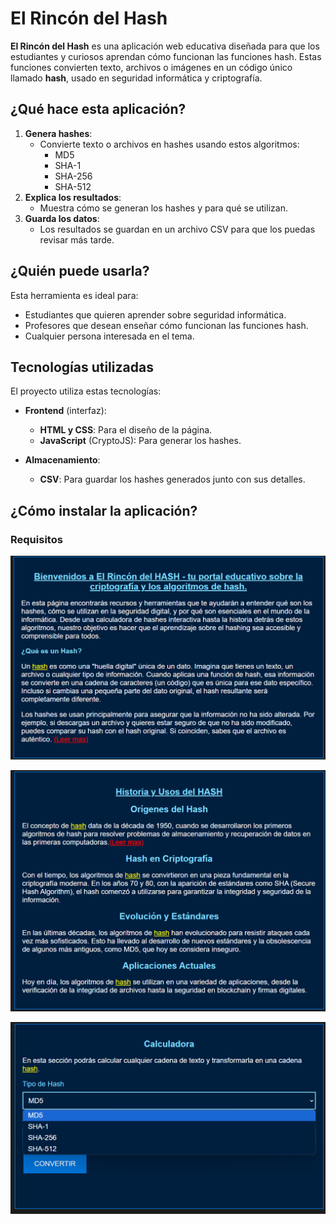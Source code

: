# El Rincón del Hash

**El Rincón del Hash** es una aplicación web educativa diseñada para que los estudiantes y curiosos aprendan cómo funcionan las funciones hash. Estas funciones convierten texto, archivos o imágenes en un código único llamado **hash**, usado en seguridad informática y criptografía.

## ¿Qué hace esta aplicación?

1. **Genera hashes**:
   - Convierte texto o archivos en hashes usando estos algoritmos:
     - MD5
     - SHA-1
     - SHA-256
     - SHA-512
2. **Explica los resultados**:
   - Muestra cómo se generan los hashes y para qué se utilizan.
3. **Guarda los datos**:
   - Los resultados se guardan en un archivo CSV para que los puedas revisar más tarde.

## ¿Quién puede usarla?

Esta herramienta es ideal para:
- Estudiantes que quieren aprender sobre seguridad informática.
- Profesores que desean enseñar cómo funcionan las funciones hash.
- Cualquier persona interesada en el tema.

## Tecnologías utilizadas

El proyecto utiliza estas tecnologías:

- **Frontend** (interfaz):
  - **HTML y CSS**: Para el diseño de la página.
  - **JavaScript** (CryptoJS): Para generar los hashes.

- **Almacenamiento**:
  - **CSV**: Para guardar los hashes generados junto con sus detalles.

## ¿Cómo instalar la aplicación?

### Requisitos

![Texto alternativo](img/captura1.png)


![Texto alternativo](img/captura2.png)


![Texto alternativo](img/captura3.png)
